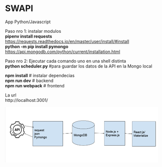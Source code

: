 # SWAPI
App Python/Javascript

Paso nro 1: instalar modulos <br />
<b>pipenv install requests</b>           https://requests.readthedocs.io/en/master/user/install/#install <br />
<b>python -m pip install pymongo </b>    https://api.mongodb.com/python/current/installation.html <br />

Paso nro 2: Ejecutar cada comando uno en una shell distinta <br />
<b>python scheduler.py </b>  #para guardar los datos de la API en la Mongo local <br />

<b>npm install</b>          # instalar dependecias <br />
<b>npm run dev</b>          # backend <br />
<b>npm run webpack</b>      # frontend <br />

La url<br />
http://localhost:3001/


![Arquitectura](https://github.com/T-DiegoF/SWAPI/blob/master/diagrama.png)
